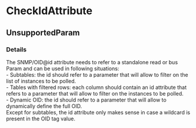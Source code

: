 ﻿---  
uid: Validator_2_48_4  
---

# CheckIdAttribute

## UnsupportedParam

### Details

The SNMP\/OID@id attribute needs to refer to a standalone read or bus Param and can be used in following situations:  
\- Subtables: the id should refer to a parameter that will allow to filter on the list of instances to be polled.  
\- Tables with filtered rows: each column should contain an id attribute that refers to a parameter that will allow to filter on the instances to be polled.  
\- Dynamic OID: the id should refer to a parameter that will allow to dynamically define the full OID.  
Except for subtables, the id attribute only makes sense in case a wildcard is present in the OID tag value.
